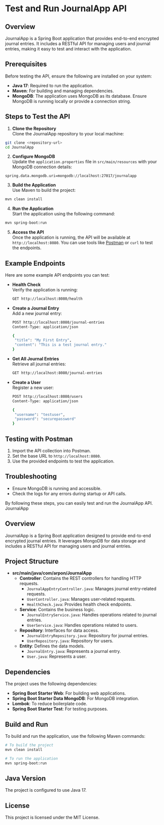 # Test and Run JournalApp API

## Overview

JournalApp is a Spring Boot application that provides end-to-end encrypted journal entries. It includes a RESTful API for managing users and journal entries, making it easy to test and interact with the application.

## Prerequisites

Before testing the API, ensure the following are installed on your system:

- **Java 17**: Required to run the application.
- **Maven**: For building and managing dependencies.
- **MongoDB**: The application uses MongoDB as its database. Ensure MongoDB is running locally or provide a connection string.

## Steps to Test the API

1. **Clone the Repository**  
  Clone the JournalApp repository to your local machine:
  ```bash
  git clone <repository-url>
  cd JournalApp
  ```

2. **Configure MongoDB**  
  Update the `application.properties` file in `src/main/resources` with your MongoDB connection details:
  ```properties
  spring.data.mongodb.uri=mongodb://localhost:27017/journalapp
  ```

3. **Build the Application**  
  Use Maven to build the project:
  ```bash
  mvn clean install
  ```

4. **Run the Application**  
  Start the application using the following command:
  ```bash
  mvn spring-boot:run
  ```

5. **Access the API**  
  Once the application is running, the API will be available at `http://localhost:8080`. You can use tools like [Postman](https://www.postman.com/) or `curl` to test the endpoints.

## Example Endpoints

Here are some example API endpoints you can test:

- **Health Check**  
  Verify the application is running:
  ```bash
  GET http://localhost:8080/health
  ```

- **Create a Journal Entry**  
  Add a new journal entry:
  ```bash
  POST http://localhost:8080/journal-entries
  Content-Type: application/json

  {
   "title": "My First Entry",
   "content": "This is a test journal entry."
  }
  ```

- **Get All Journal Entries**  
  Retrieve all journal entries:
  ```bash
  GET http://localhost:8080/journal-entries
  ```

- **Create a User**  
  Register a new user:
  ```bash
  POST http://localhost:8080/users
  Content-Type: application/json

  {
   "username": "testuser",
   "password": "securepassword"
  }
  ```

## Testing with Postman

1. Import the API collection into Postman.
2. Set the base URL to `http://localhost:8080`.
3. Use the provided endpoints to test the application.

## Troubleshooting

- Ensure MongoDB is running and accessible.
- Check the logs for any errors during startup or API calls.

By following these steps, you can easily test and run the JournalApp API. JournalApp

## Overview

JournalApp is a Spring Boot application designed to provide end-to-end encrypted journal entries. It leverages MongoDB for data storage and includes a RESTful API for managing users and journal entries.

## Project Structure

- **src/main/java/com/arpon/JournalApp**
  - **Controller**: Contains the REST controllers for handling HTTP requests.
    - `JournalAppEntryController.java`: Manages journal entry-related requests.
    - `UserController.java`: Manages user-related requests.
    - `HealthCheck.java`: Provides health check endpoints.
  - **Service**: Contains the business logic.
    - `JournalEntryService.java`: Handles operations related to journal entries.
    - `UserService.java`: Handles operations related to users.
  - **Repository**: Interfaces for data access.
    - `JournalEntryRepository.java`: Repository for journal entries.
    - `UserRepository.java`: Repository for users.
  - **Entity**: Defines the data models.
    - `JournalEntry.java`: Represents a journal entry.
    - `User.java`: Represents a user.

## Dependencies

The project uses the following dependencies:

- **Spring Boot Starter Web**: For building web applications.
- **Spring Boot Starter Data MongoDB**: For MongoDB integration.
- **Lombok**: To reduce boilerplate code.
- **Spring Boot Starter Test**: For testing purposes.

## Build and Run

To build and run the application, use the following Maven commands:

```bash
# To build the project
mvn clean install

# To run the application
mvn spring-boot:run
```

## Java Version

The project is configured to use Java 17.

## License

This project is licensed under the MIT License. 